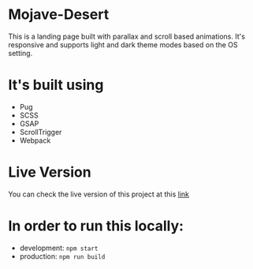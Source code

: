 # Mojave-Desert
This is a landing page built with parallax and scroll based animations.
It's responsive and supports light and dark theme modes based on the OS setting.

# It's built using
- Pug
- SCSS
- GSAP
- ScrollTrigger
- Webpack

# Live Version

You can check the live version of this project at this [link](https://gardellimarius.github.io/mojave-desert/dist/)

# In order to run this locally:
- development: ``` npm start ```
- production: ``` npm run build ```
